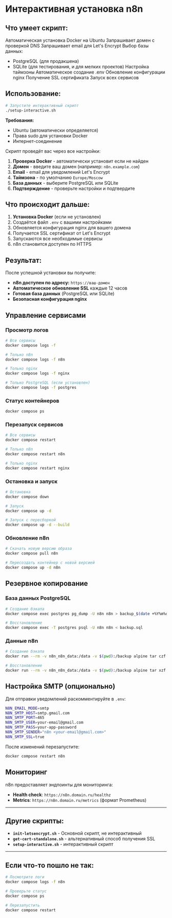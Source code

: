 # Интерактивная установка n8n

## Что умеет скрипт:

Автоматическая установка Docker на Ubuntu
Запрашивает домен с проверкой DNS
Запрашивает email для Let's Encrypt
Выбор базы данных:
   - PostgreSQL (для продакшена)
   - SQLite (для тестирования, и для мелких проектов)
Настройка таймзоны
Автоматическое создание .env
Обновление конфигурации nginx
Получение SSL сертификата
Запуск всех сервисов

## Использование:

```bash
# Запустите интерактивный скрипт
./setup-interactive.sh
```

**Требования:**
- Ubuntu (автоматически определяется)
- Права sudo для установки Docker
- Интернет-соединение

Скрипт проведёт вас через все настройки:

1. **Проверка Docker** - автоматически установит если не найден
2. **Домен** - введите ваш домен (например: `n8n.example.com`)
3. **Email** - email для уведомлений Let's Encrypt
4. **Таймзона** - по умолчанию `Europe/Moscow`
5. **База данных** - выберите PostgreSQL или SQLite
6. **Подтверждение** - проверьте настройки и подтвердите


## Что происходит дальше:

1. **Установка Docker** (если не установлен)
2. Создаётся файл `.env` с вашими настройками
3. Обновляется конфигурация nginx для вашего домена
4. Получается SSL сертификат от Let's Encrypt
5. Запускаются все необходимые сервисы
6. n8n становится доступен по HTTPS


## Результат:

После успешной установки вы получите:
- **n8n доступен по адресу:** `https://ваш-домен`
- **Автоматическое обновление SSL** каждые 12 часов
- **Готовая база данных** (PostgreSQL или SQLite)
- **Безопасная конфигурация nginx**


## Управление сервисами

### Просмотр логов
```bash
# Все сервисы
docker compose logs -f

# Только n8n
docker compose logs -f n8n

# Только nginx
docker compose logs -f nginx

# Только PostgreSQL (если установлен)
docker compose logs -f postgres
```

### Статус контейнеров
```bash
docker compose ps
```

### Перезапуск сервисов
```bash
# Все сервисы
docker compose restart

# Только n8n
docker compose restart n8n

# Только nginx
docker compose restart nginx
```

### Остановка и запуск
```bash
# Остановка
docker compose down

# Запуск
docker compose up -d

# Запуск с пересборкой
docker compose up -d --build
```

### Обновление n8n
```bash
# Скачать новую версию образа
docker compose pull n8n

# Пересоздать контейнер с новой версией
docker compose up -d n8n
```


## Резервное копирование

### База данных PostgreSQL
```bash
# Создание бэкапа
docker compose exec postgres pg_dump -U n8n n8n > backup_$(date +%Y%m%d_%H%M%S).sql

# Восстановление
docker compose exec -T postgres psql -U n8n n8n < backup.sql
```

### Данные n8n

```bash
# Создание бэкапа
docker run --rm -v n8n_n8n_data:/data -v $(pwd):/backup alpine tar czf /backup/n8n_data_$(date +%Y%m%d_%H%M%S).tar.gz -C /data .

# Восстановление
docker run --rm -v n8n_n8n_data:/data -v $(pwd):/backup alpine tar xzf /backup/n8n_data.tar.gz -C /data
```


## Настройка SMTP (опционально)

Для отправки уведомлений раскомментируйте в `.env`:

```bash
N8N_EMAIL_MODE=smtp
N8N_SMTP_HOST=smtp.gmail.com
N8N_SMTP_PORT=465
N8N_SMTP_USER=your-email@gmail.com
N8N_SMTP_PASS=your-app-password
N8N_SMTP_SENDER="n8n <your-email@gmail.com>"
N8N_SMTP_SSL=true
```
После изменений перезапустите:
```bash
docker compose restart n8n
```


## Мониторинг

n8n предоставляет эндпоинты для мониторинга:

- **Health check**: `https://n8n.domain.ru/healthz`
- **Metrics**: `https://n8n.domain.ru/metrics` (формат Prometheus)


---

## Другие скрипты:

- **`init-letsencrypt.sh`** - Основной скрипт, не интерактивный
- **`get-cert-standalone.sh`** - альтернативный способ получения SSL
- **`setup-interactive.sh`** - интерактивный скрипт

---

## Если что-то пошло не так:

```bash
# Посмотрите логи
docker compose logs -f n8n

# Проверьте статус
docker compose ps

# Перезапустить
docker compose restart
```

